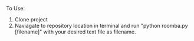 To Use:
1. Clone project 
2. Naviagate to repository location in terminal and run "python roomba.py [filename]" with your desired text file as filename.






